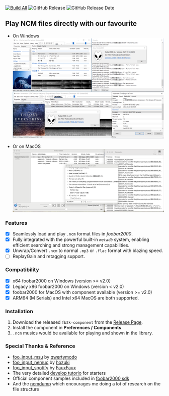[![Build All](https://github.com/pnck/foo_input_ncm/actions/workflows/build.yml/badge.svg)](https://github.com/pnck/foo_input_ncm/actions/workflows/build.yml)
![GitHub Release](https://img.shields.io/github/v/release/pnck/foo_input_ncm)
![GitHub Release Date](https://img.shields.io/github/release-date/pnck/foo_input_ncm)

## Play NCM files directly with our favourite

- On Windows
  ![screenshot-win](/doc/screenshot-win.png)

- Or on MacOS
  ![screenshot-mac](/doc/screenshot-mac.png)


### Features
- [x] Seamlessly load and play `.ncm` format files in _foobar2000_.
- [x] Fully integrated with the powerful built-in _`metadb`_ system, enabling efficient searching and strong management capabilities.
- [x] Unwrap/Convert `.ncm` to normal `.mp3` or `.flac` format with blazing speed.
- [ ] ReplayGain and retagging support.

### Compatibility

- [x] x64 foobar2000 on Windows (version >= v2.0)
- [x] Legacy x86 foobar2000 on Windows (version < v2.0)
- [x] foobar2000 for MacOS with component available (version >= v2.0)
- [x] ARM64 (M Serials) and Intel x64 MacOS are both supported.

### Installation

1. Download the released `fb2k-component` from the [Release Page](https://github.com/pnck/foo_input_ncm/releases/latest).
2. Install the component in **Preferences / Components**.
3. `.ncm` musics would be available for playing and shown in the library.

### Special Thanks & Reference

- [foo_input_msu](https://github.com/qwertymodo/foo_input_msu) by [qwertymodo](https://github.com/qwertymodo)
- [foo_input_nemuc](https://github.com/hozuki/foo_input_nemuc) by [hozuki](https://github.com/hozuki)
- [foo_input_spotify](https://github.com/FauxFaux/foo_input_spotify) by [FauxFaux](https://github.com/FauxFaux)
- The very detailed [develop tutorio](http://yirkha.fud.cz/tmp/496351ef.tutorial-draft.html) for starters
- Official component samples included in [foobar2000 sdk](https://www.foobar2000.org/SDK)
- And the [ncmdump](https://github.com/anonymous5l/ncmdump) which encourages me doing a lot of research on the file structure
